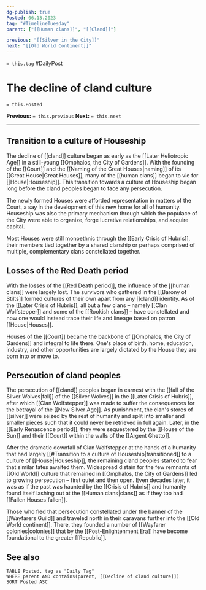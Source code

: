 ```yaml
---
dg-publish: true
Posted: 06.13.2023
tag: "#TimelineTuesday"
parent: ["[[Human clans]]", "[[Cland]]"]

previous: "[[Silver in the City]]"
next: "[[Old World Continent]]"
---
```

`= this.tag` #DailyPost 
# The decline of cland culture
`= this.Posted`

**Previous:** `= this.previous`
**Next:** `= this.next`

---

## Transition to a culture of Houseship

The decline of [[cland]] culture began as early as the [[Later Heliotropic Age]] in a still-young [[Omphalos, the City of Gardens]]. With the founding of the [[Court]] and the [[Naming of the Great Houses|naming]] of its [[Great House|Great Houses]], many of the [[human clans]] began to vie for [[House|Houseship]]. This transition towards a culture of Houseship began long before the cland peoples began to face any persecution.

The newly formed Houses were afforded representation in matters of the Court, a say in the development of this new home for all of humanity. Houseship was also the primary mechanism through which the populace of the City were able to organize, forge lucrative relationships, and acquire capital.

Most Houses were still monoethnic through the [[Early Crisis of Hubris]], their members tied together by a shared clanship or perhaps comprised of multiple, complementary clans constellated together.

## Losses of the Red Death period

With the losses of the [[Red Death period]], the influence of the [[human clans]] were largely lost. The survivors who gathered in the [[Barony of Stilts]] formed cultures of their own apart from any [[cland]] identity. As of the [[Later Crisis of Hubris]], all but a few clans – namely [[Clan Wolfstepper]] and some of the [[Rookish clans]] – have constellated and now one would instead trace their life and lineage based on patron [[House|Houses]].

Houses of the [[Court]] became the backbone of [[Omphalos, the City of Gardens]] and integral to life there. One's place of birth, home, education, industry, and other opportunities are largely dictated by the House they are born into or move to.

## Persecution of cland peoples

The persecution of [[cland]] peoples began in earnest with the [[fall of the Silver Wolves|fall]] of the [[Silver Wolves]] in the [[Later Crisis of Hubris]], after which [[Clan Wolfstepper]] was made to suffer the consequences for the betrayal of the [[New Silver Age]]. As punishment, the clan's stores of [[silver]] were seized by the rest of humanity and split into smaller and smaller pieces such that it could never be retrieved in full again. Later, in the [[Early Renascence period]], they were sequestered by the [[House of the Sun]] and their [[Court]] within the walls of the [[Argent Ghetto]].

After the dramatic downfall of Clan Wolfstepper at the hands of a humanity that had largely [[#Transition to a culture of Houseship|transitioned]] to a culture of [[House|Houseship]], the remaining cland peoples started to fear that similar fates awaited them. Widespread distain for the few remnants of [[Old World]] culture that remained in [[Omphalos, the City of Gardens]] led to growing persecution – first quiet and then open. Even decades later, it was as if the past was haunted by the [[Crisis of Hubris]] and humanity found itself lashing out at the [[Human clans|clans]] as if they too had [[Fallen Houses|fallen]].

Those who fled that persecution constellated under the banner of the [[Wayfarers Guild]] and traveled north in their caravans further into the [[Old World continent]]. There, they founded a number of [[Wayfarer colonies|colonies]] that by the [[Post-Enlightenment Era]] have become foundational to the greater [[Republic]].

## See also
```dataview
TABLE Posted, tag as "Daily Tag"
WHERE parent AND contains(parent, [[Decline of cland culture]])
SORT Posted ASC
```